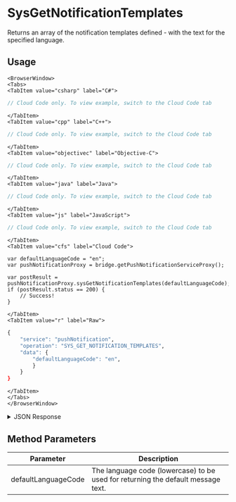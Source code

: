 # SysGetNotificationTemplates

Returns an array of the notification templates defined - with the text for the specified language.

<PartialServop service_name="pushNotification" operation_name="SYS_GET_NOTIFICATION_TEMPLATES" />

## Usage

```mdx-code-block
<BrowserWindow>
<Tabs>
<TabItem value="csharp" label="C#">
```

```csharp
// Cloud Code only. To view example, switch to the Cloud Code tab
```

```mdx-code-block
</TabItem>
<TabItem value="cpp" label="C++">
```

```cpp
// Cloud Code only. To view example, switch to the Cloud Code tab
```

```mdx-code-block
</TabItem>
<TabItem value="objectivec" label="Objective-C">
```

```objectivec
// Cloud Code only. To view example, switch to the Cloud Code tab
```

```mdx-code-block
</TabItem>
<TabItem value="java" label="Java">
```

```java
// Cloud Code only. To view example, switch to the Cloud Code tab
```

```mdx-code-block
</TabItem>
<TabItem value="js" label="JavaScript">
```

```javascript
// Cloud Code only. To view example, switch to the Cloud Code tab
```

```mdx-code-block
</TabItem>
<TabItem value="cfs" label="Cloud Code">
```

```cfscript
var defaultLanguageCode = "en";
var pushNotificationProxy = bridge.getPushNotificationServiceProxy();

var postResult = pushNotificationProxy.sysGetNotificationTemplates(defaultLanguageCode);
if (postResult.status == 200) {
    // Success!
}
```

```mdx-code-block
</TabItem>
<TabItem value="r" label="Raw">
```

```r
{
	"service": "pushNotification",
	"operation": "SYS_GET_NOTIFICATION_TEMPLATES",
	"data": {
		"defaultLanguageCode": "en",
		}
	}
}
```

```mdx-code-block
</TabItem>
</Tabs>
</BrowserWindow>
```

<details>
<summary>JSON Response</summary>

```json
{
    "data": {
        "pushTemplates": 
        [
            {
                "notificationTemplateId" : 1,
                "name" : "awesomeSaleNotification",
                "defaultMessage" : "This is english text!",
                "updatedAt" : 1591730181151
            },
            {

                "notificationTemplateId" : 2,
                "name" : "anotherNotification",
                "message" : "This is another notification",
                "updatedAt" : 1591734121222
            }
        ]
    },
    "status": 200
}
```
</details>

## Method Parameters
Parameter | Description
--------- | -----------
defaultLanguageCode | The language code (lowercase) to be used for returning the default message text.


